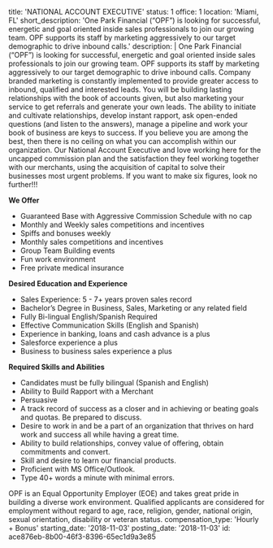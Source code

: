 title: 'NATIONAL ACCOUNT EXECUTIVE'
status: 1
office: 1
location: 'Miami, FL'
short_description: 'One Park Financial (“OPF”) is looking for successful, energetic and goal oriented inside sales professionals to join our growing team. OPF supports its staff by marketing aggressively to our target demographic to drive inbound calls.'
description: |
  One Park Financial (“OPF”) is looking for successful, energetic and goal oriented inside sales professionals to join our growing team. OPF supports its staff by marketing aggressively to our target demographic to drive inbound calls. Company branded marketing is constantly implemented to provide greater access to inbound, qualified and interested leads. You will be building lasting relationships with the book of accounts given, but also marketing your service to get referrals and generate your own leads. The ability to initiate and cultivate relationships, develop instant rapport, ask open-ended questions (and listen to the answers), manage a pipeline and work your book of business are keys to success. If you believe you are among the best, then there is no ceiling on what you can accomplish within our organization.
  Our National Account Executive and love working here for the uncapped commission plan and the satisfaction they feel working together with our merchants, using the acquisition of capital to solve their businesses most urgent problems. If you want to make six figures, look no further!!!
  
  **We Offer**
  - Guaranteed Base with Aggressive Commission Schedule with no cap
  - Monthly and Weekly sales competitions and incentives
  - Spiffs and bonuses weekly
  - Monthly sales competitions and incentives
  - Group Team Building events
  - Fun work environment
  - Free private medical insurance 
  
  **Desired Education and Experience**
  - Sales Experience: 5 - 7+ years proven sales record
  - Bachelor’s Degree in Business, Sales, Marketing or any related field
  - Fully Bi-lingual English/Spanish Required
  - Effective Communication Skills (English and Spanish)
  - Experience in banking, loans and cash advance is a plus
  - Salesforce experience a plus
  - Business to business sales experience a plus
  
  **Required Skills and Abilities**
  - Candidates must be fully bilingual (Spanish and English)
  - Ability to Build Rapport with a Merchant
  - Persuasive
  - A track record of success as a closer and in achieving or beating goals and quotas. Be prepared to discuss.
  - Desire to work in and be a part of an organization that thrives on hard work and success all while having a great time.
  - Ability to build relationships, convey value of offering, obtain commitments and convert.
  - Skill and desire to learn our financial products.
  - Proficient with MS Office/Outlook.
  - Type 40+ words a minute with minimal errors.
  
  OPF is an Equal Opportunity Employer (EOE) and takes great pride in building a diverse work environment. Qualified applicants are considered for employment without regard to age, race, religion, gender, national origin, sexual orientation, disability or veteran status.
compensation_type: 'Hourly + Bonus'
starting_date: '2018-11-03'
posting_date: '2018-11-03'
id: ace876eb-8b00-46f3-8396-65ec1d9a3e85
